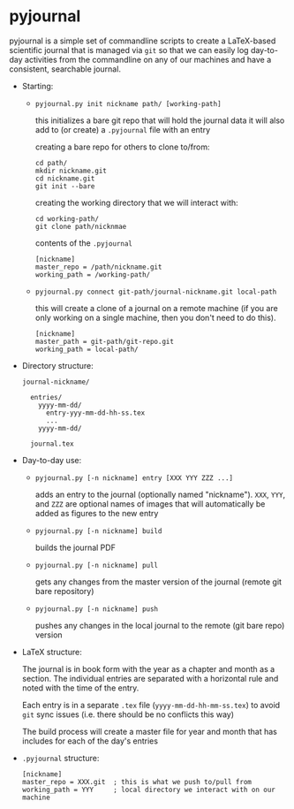 # pyjournal

pyjournal is a simple set of commandline scripts to create a
LaTeX-based scientific journal that is managed via `git` so that we
can easily log day-to-day activities from the commandline on any of
our machines and have a consistent, searchable journal.


* Starting:

  - `pyjournal.py init nickname path/ [working-path]`

    this initializes a bare git repo that will hold the journal data
    it will also add to (or create) a `.pyjournal` file with an entry

    creating a bare repo for others to clone to/from:

    ```
    cd path/
    mkdir nickname.git
    cd nickname.git
    git init --bare
    ```
     
    creating the working directory that we will interact with:

    ```
    cd working-path/
    git clone path/nicknmae
    ```

    contents of the `.pyjournal`

    ```
    [nickname]
    master_repo = /path/nickname.git
    working_path = /working-path/
    ```

  - `pyjournal.py connect git-path/journal-nickname.git local-path`

    this will create a clone of a journal on a remote machine (if you
    are only working on a single machine, then you don't need to do this).

    ```
    [nickname]
    master_path = git-path/git-repo.git
    working_path = local-path/
    ```  

* Directory structure:

  ```
  journal-nickname/

    entries/
      yyyy-mm-dd/
        entry-yyy-mm-dd-hh-ss.tex
        ...
      yyyy-mm-dd/

    journal.tex
  ```


* Day-to-day use:

  - `pyjournal.py [-n nickname] entry [XXX YYY ZZZ ...]`
  
    adds an entry to the journal (optionally named "nickname"). `XXX`,
    `YYY`, and `ZZZ` are optional names of images that will
    automatically be added as figures to the new entry

  - `pyjournal.py [-n nickname] build`

    builds the journal PDF

  - `pyjournal.py [-n nickname] pull`

     gets any changes from the master version of the journal (remote
     git bare repository)

  - `pyjournal.py [-n nickname] push`

    pushes any changes in the local journal to the remote (git bare
    repo) version
 

* LaTeX structure:

  The journal is in book form with the year as a chapter and month as
  a section.  The individual entries are separated with a horizontal
  rule and noted with the time of the entry.

  Each entry is in a separate `.tex` file (`yyyy-mm-dd-hh-mm-ss.tex`)
  to avoid `git` sync issues (i.e. there should be no conflicts this
  way)
   
  The build process will create a master file for year and month that
  has includes for each of the day's entries


* `.pyjournal` structure:

  ```
  [nickname]
  master_repo = XXX.git  ; this is what we push to/pull from
  working_path = YYY     ; local directory we interact with on our machine
  ```
